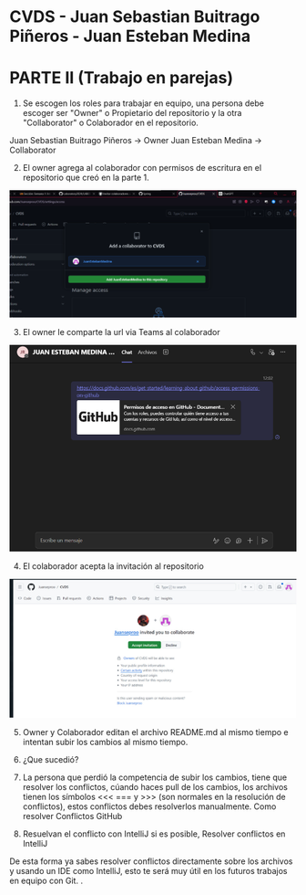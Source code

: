 # CVDS - Juan Sebastian Buitrago Piñeros - Juan Esteban Medina 
# PARTE II (Trabajo en parejas)

1. Se escogen los roles para trabajar en equipo, una persona debe escoger ser "Owner" o Propietario del repositorio y la otra "Collaborator" o Colaborador en el repositorio.

Juan Sebastian Buitrago Piñeros -> Owner
Juan Esteban Medina  -> Collaborator

2. El owner agrega al colaborador con permisos de escritura en el repositorio que creó en la parte 1.

![alt text](Capturas/image.png)

3. El owner le comparte la url via Teams al colaborador

![alt text](Capturas/image-1.png)

4. El colaborador acepta la invitación al repositorio

![alt text](Capturas/image-2.png)

5. Owner y Colaborador editan el archivo README.md al mismo tiempo e intentan subir los cambios al mismo tiempo.

6. ¿Que sucedió?

7. La persona que perdió la competencia de subir los cambios, tiene que resolver los conflictos, cúando haces pull de los cambios, los archivos tienen los símbolos <<< === y >>> (son normales en la resolución de conflictos), estos conflictos debes resolverlos manualmente. Como resolver Conflictos GitHub

8. Resuelvan el conflicto con IntelliJ si es posible, Resolver conflictos en IntelliJ

De esta forma ya sabes resolver conflictos directamente sobre los archivos y usando un IDE como IntelliJ, esto te será muy útil en los futuros trabajos en equipo con Git.
.
